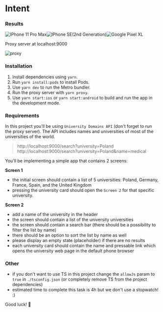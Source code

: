 # Intent

### Results
![IPhone 11 Pro Max](https://i.postimg.cc/vmFWSXW9/ezgif-2-75b284e88f01.gif)![IPhone SE(2nd Generation)](https://i.postimg.cc/RZ08ZS8G/ezgif-2-581717ed47ba.gif)![Google Pixel XL](https://i.postimg.cc/5978MfBf/ezgif-2-d92a48e21ac4.gif)

Proxy server at localhost:9000

![proxy](https://i.ibb.co/VjcJrjK/Screenshot-2021-06-26-at-20-33-16.png)

### Installation

1. Install dependencies using `yarn`.
2. Run `yarn install:pods` to install Pods.
3. Use `yarn dev` to run the Metro bundler.
4. Run the proxy server with `yarn proxy`.
5. Use `yarn start:ios` or `yarn start:android` to build and run the app in the development mode.

### Requirements

In this project you'll be using `University Domains API` (don't forget to run the proxy server).
The API includes names and universities of most of the universities of the world.

> http://localhost:9000/search?university=Poland
> http://localhost:9000/search?university=Poland&name=medical

You'll be implementing a simple app that contains 2 screens:

**Screen 1**

- the initial screen should contain a list of 5 universities: Poland, Germany, France, Spain, and the United Kingdom
- pressing the university card should open the `Screen 2` for that specific university.

**Screen 2**

- add a name of the university in the header
- the screen should contain a list of the university universities
- the screen should contain a search bar (there should be a possibility to filter the list by name)
- there should be an option to sort the list by name as well
- please display an empty state (placeholder) if there are no results
- each university card should contain the name and pressable link which opens the university web page in the default phone browser

### Other

- if you don't want to use TS in this project change the `allowJs` param to `true` in `./tsconfig.json` (or completely remove TS from the project dependencies)
- estimated time to complete this task is 4h but we don't use a stopwatch! :)

Good luck! 🤗
